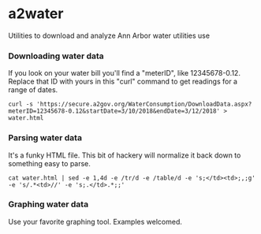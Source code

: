 # a2water

Utilities to download and analyze Ann Arbor water utilities use

### Downloading water data

If you look on your water bill you'll find a "meterID", like
12345678-0.12. Replace that ID with yours in this "curl" command
to get readings for a range of dates.

```
curl -s 'https://secure.a2gov.org/WaterConsumption/DownloadData.aspx?meterID=12345678-0.12&startDate=3/10/2018&endDate=3/12/2018' > water.html
```

### Parsing water data

It's a funky HTML file. This bit of hackery will normalize it
back down to something easy to parse.

```
cat water.html | sed -e 1,4d -e /tr/d -e /table/d -e 's;</td><td>;,;g' -e 's/.*<td>//' -e 's;.</td>.*;;'
```

### Graphing water data

Use your favorite graphing tool. Examples welcomed.
